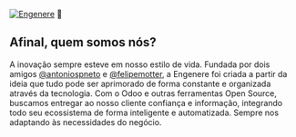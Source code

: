 [![Engenere](https://storage.googleapis.com/eng-imagens/Engenere-Logo2.webp)](#) 🚀
## Afinal, quem somos nós?
A inovação sempre esteve em nosso estilo de vida. Fundada por dois amigos [@antoniospneto](https://github.com/antoniospneto) e [@felipemotter](https://github.com/felipemotter), a Engenere foi criada a partir da ideia que tudo pode ser aprimorado de forma constante e organizada através da tecnologia. Com o Odoo e outras ferramentas Open Source, buscamos entregar ao nosso cliente confiança e informação, integrando todo seu ecossistema de forma inteligente e automatizada. Sempre nos adaptando às necessidades do negócio.
